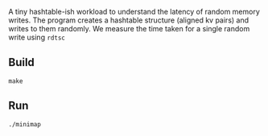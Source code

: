 
A tiny hashtable-ish workload to understand the latency of random memory
writes. The program creates a hashtable structure (aligned kv pairs) and writes
to them randomly. We measure the time taken for a single random write using `rdtsc`

## Build

```
make
```

## Run

```
./minimap
```
